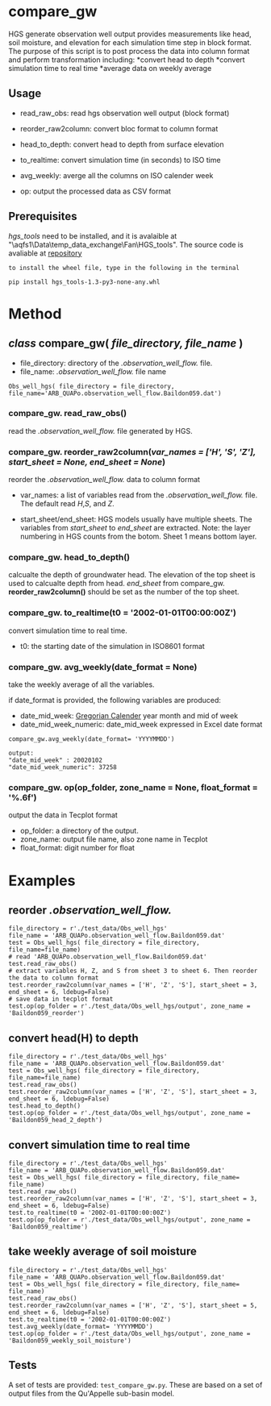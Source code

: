 # compare_gw

HGS generate observation well output provides measurements like head, soil moisture, and elevation for 
each simulation time step in block format. The purpose of this script is to post process the data into
column format and perform transformation including:
*convert head to depth
*convert simulation time to real time
*average data on weekly average
		
## Usage

* read_raw_obs: read hgs observation well output (block format)

* reorder_raw2column: convert bloc format to column format

* head_to_depth: convert head to depth from surface elevation

* to_realtime: convert simulation time (in seconds) to ISO time 

* avg_weekly: averge all the columns on ISO calender week

* op: output the processed data as CSV format

## Prerequisites

*hgs_tools* need to be installed, and it is avalaible at "\\aqfs1\Data\temp_data_exchange\Fan\HGS_tools". The source code is avaliable at [repository](https://github.com/namedyangfan/HGS)

```
to install the wheel file, type in the following in the terminal

pip install hgs_tools-1.3-py3-none-any.whl
```

# Method

## *class* compare_gw( *file_directory, file_name* )
 * file_directory: directory of the *.observation_well_flow.* file.
 * file_name: *.observation_well_flow.* file name 
```
Obs_well_hgs( file_directory = file_directory, file_name='ARB_QUAPo.observation_well_flow.Baildon059.dat')
```

### compare_gw. **read_raw_obs()**
read the *.observation_well_flow.* file generated by HGS.

### compare_gw. **reorder_raw2column(*var_names = ['H', 'S', 'Z'], start_sheet = None, end_sheet = None*)**
reorder the *.observation_well_flow.* data to column format

- var_names: a list of variables read from the *.observation_well_flow.* file. The default read *H*,*S*, and *Z*.
		
- start_sheet/end_sheet: HGS models usually have multiple sheets. The variables from *start_sheet* to *end_sheet* are extracted. Note: the layer numbering in HGS counts from the botom. Sheet 1 means bottom layer.


### compare_gw. **head_to_depth()**

calcualte the depth of groundwater head. The elevation of the top sheet is used to calcualte depth from head. *end_sheet* from compare_gw. **reorder_raw2column()** should be set as the number of the top sheet.

### compare_gw. **to_realtime(t0 = '2002-01-01T00:00:00Z')**

convert simulation time to real time. 
- t0: the starting date of the simulation in ISO8601 format

### compare_gw. **avg_weekly(date_format = None)**
take the weekly average of all the variables. 

if date_format is provided, the following variables are produced:
- date_mid_week: [Gregorian Calender](https://www.staff.science.uu.nl/~gent0113/calendar/isocalendar.htm) year month and mid of week
- date_mid_week_numeric: date_mid_week expressed in Excel date format
```
compare_gw.avg_weekly(date_format= 'YYYYMMDD')

output:
"date_mid_week" : 20020102
"date_mid_week_numeric": 37258
```
### compare_gw. op(op_folder, zone_name = None, float_format = '%.6f')
output the data in Tecplot format
- op_folder: a directory of the output.
- zone_name: output file name, also zone name in Tecplot
- float_format: digit number for float

# Examples
## reorder *.observation_well_flow.*
```
file_directory = r'./test_data/Obs_well_hgs'
file_name = 'ARB_QUAPo.observation_well_flow.Baildon059.dat'
test = Obs_well_hgs( file_directory = file_directory, file_name=file_name)
# read 'ARB_QUAPo.observation_well_flow.Baildon059.dat'
test.read_raw_obs()
# extract variables H, Z, and S from sheet 3 to sheet 6. Then reorder the data to column format
test.reorder_raw2column(var_names = ['H', 'Z', 'S'], start_sheet = 3, end_sheet = 6, ldebug=False)
# save data in tecplot format
test.op(op_folder = r'./test_data/Obs_well_hgs/output', zone_name = 'Baildon059_reorder')
```
## convert head(H) to depth 
```
file_directory = r'./test_data/Obs_well_hgs'
file_name = 'ARB_QUAPo.observation_well_flow.Baildon059.dat'
test = Obs_well_hgs( file_directory = file_directory, file_name=file_name)
test.read_raw_obs()
test.reorder_raw2column(var_names = ['H', 'Z', 'S'], start_sheet = 3, end_sheet = 6, ldebug=False)
test.head_to_depth()
test.op(op_folder = r'./test_data/Obs_well_hgs/output', zone_name = 'Baildon059_head_2_depth')
```
## convert simulation time to real time
```
file_directory = r'./test_data/Obs_well_hgs'
file_name = 'ARB_QUAPo.observation_well_flow.Baildon059.dat'
test = Obs_well_hgs( file_directory = file_directory, file_name= file_name)
test.read_raw_obs()
test.reorder_raw2column(var_names = ['H', 'Z', 'S'], start_sheet = 3, end_sheet = 6, ldebug=False)
test.to_realtime(t0 = '2002-01-01T00:00:00Z')
test.op(op_folder = r'./test_data/Obs_well_hgs/output', zone_name = 'Baildon059_realtime')
```
## take weekly average of soil moisture
```
file_directory = r'./test_data/Obs_well_hgs'
file_name = 'ARB_QUAPo.observation_well_flow.Baildon059.dat'
test = Obs_well_hgs( file_directory = file_directory, file_name= file_name)
test.read_raw_obs()
test.reorder_raw2column(var_names = ['H', 'Z', 'S'], start_sheet = 5, end_sheet = 6, ldebug=False)
test.to_realtime(t0 = '2002-01-01T00:00:00Z')
test.avg_weekly(date_format= 'YYYYMMDD')
test.op(op_folder = r'./test_data/Obs_well_hgs/output', zone_name = 'Baildon059_weekly_soil_moisture')
```

## Tests
A set of tests are provided: `test_compare_gw.py`. These are based on a set of output files from the Qu'Appelle sub-basin model.
